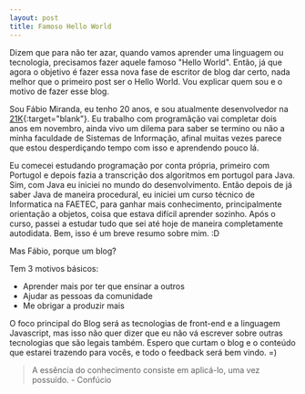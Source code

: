 ```yaml
---
layout: post
title: Famoso Hello World
---
```

Dizem que para não ter azar, quando vamos aprender uma linguagem ou tecnologia, precisamos fazer aquele famoso "Hello World".
Então, já que agora o objetivo é fazer essa nova fase de escritor de blog dar certo, nada melhor que o primeiro post ser o Hello World.
Vou explicar quem sou e o motivo de fazer esse blog.

Sou Fábio Miranda, eu tenho 20 anos, e sou atualmente desenvolvedor  na [21K](http://www.lab21k.com.br){:target="blank"}. Eu trabalho com programãção vai completar dois anos em novembro,
ainda vivo um dilema para saber se termino ou não a minha faculdade de Sistemas de Informação, afinal muitas vezes parece que estou desperdiçando tempo com isso e aprendendo pouco lá.

Eu comecei estudando programação por conta própria, primeiro com Portugol e depois fazia a transcrição dos algoritmos em portugol para Java.
Sim, com Java eu iniciei no mundo do desenvolvimento. Então depois de já saber Java de maneira procedural, eu iniciei um curso técnico de Informatica na FAETEC, para ganhar mais conhecimento,
principalmente orientação a objetos, coisa que estava difícil aprender sozinho. Após o curso, passei a estudar tudo que sei até hoje de maneira completamente autodidata. Bem, isso é um breve resumo sobre mim. :D

Mas Fábio, porque um blog?

Tem 3 motivos básicos:

* Aprender mais por ter que ensinar a outros
* Ajudar as pessoas da comunidade
* Me obrigar a produzir mais

O foco principal do Blog será as tecnologias de front-end e a linguagem Javascript, mas isso não quer dizer que eu não vá escrever sobre outras tecnologias que são legais também.
Espero que curtam o blog e o conteúdo que estarei trazendo para vocês, e todo o feedback será bem vindo.
=)

> A essência do conhecimento consiste em aplicá-lo, uma vez possuído. - Confúcio